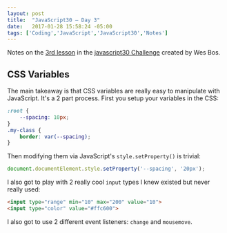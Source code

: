 ```yaml
---
layout: post
title:  "JavaScript30 – Day 3"
date:   2017-01-28 15:58:24 -05:00
tags: ['Coding','JavaScript','JavaScript30','Notes']
---
```


Notes on the [3rd lesson][git] in the [javascript30 Challenge][js30] created by Wes Bos.

## CSS Variables

The main takeaway is that CSS variables are really easy to manipulate with JavaScript. It's a 2 part process. First you setup your variables in the CSS:

```scss
:root {
    --spacing: 10px;
}
.my-class {
    border: var(--spacing);
}
```

Then modifying them via JavaScript's `style.setProperty()` is trivial:

```js
document.documentElement.style.setProperty('--spacing', '20px');
```

I also got to play with 2 really cool `input` types I knew existed but never really used:

```html
<input type="range" min="10" max="200" value="10">
<input type="color" value="#ffc600">
```

I also got to use 2 different event listeners: `change` and `mousemove`.

[js30]:https://javascript30.com
[git]:https://github.com/memoblue/JavaScript30/blob/master/03-css-variables/index.html
